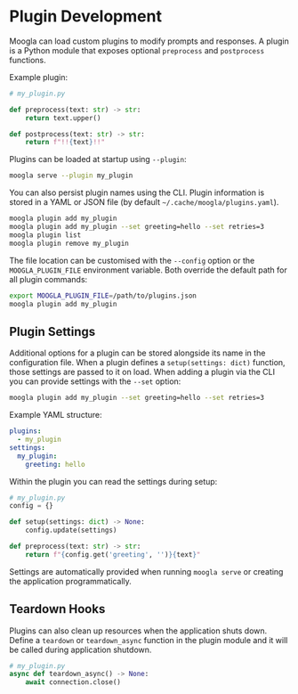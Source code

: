 # Plugin Development

Moogla can load custom plugins to modify prompts and responses. A plugin
is a Python module that exposes optional `preprocess` and `postprocess`
functions.

Example plugin:

```python
# my_plugin.py

def preprocess(text: str) -> str:
    return text.upper()

def postprocess(text: str) -> str:
    return f"!!{text}!!"
```

Plugins can be loaded at startup using `--plugin`:

```bash
moogla serve --plugin my_plugin
```

You can also persist plugin names using the CLI. Plugin information is stored in
a YAML or JSON file (by default `~/.cache/moogla/plugins.yaml`).

```bash
moogla plugin add my_plugin
moogla plugin add my_plugin --set greeting=hello --set retries=3
moogla plugin list
moogla plugin remove my_plugin
```

The file location can be customised with the `--config` option or the
`MOOGLA_PLUGIN_FILE` environment variable. Both override the default
path for all plugin commands:

```bash
export MOOGLA_PLUGIN_FILE=/path/to/plugins.json
moogla plugin add my_plugin
```

## Plugin Settings

Additional options for a plugin can be stored alongside its name in the
configuration file. When a plugin defines a `setup(settings: dict)` function,
those settings are passed to it on load. When adding a plugin via the CLI you
can provide settings with the `--set` option:

```bash
moogla plugin add my_plugin --set greeting=hello --set retries=3
```

Example YAML structure:

```yaml
plugins:
  - my_plugin
settings:
  my_plugin:
    greeting: hello
```

Within the plugin you can read the settings during setup:

```python
# my_plugin.py
config = {}

def setup(settings: dict) -> None:
    config.update(settings)

def preprocess(text: str) -> str:
    return f"{config.get('greeting', '')}{text}"
```

Settings are automatically provided when running `moogla serve` or creating the
application programmatically.


## Teardown Hooks

Plugins can also clean up resources when the application shuts down. Define a
`teardown` or `teardown_async` function in the plugin module and it will be
called during application shutdown.

```python
# my_plugin.py
async def teardown_async() -> None:
    await connection.close()
```
